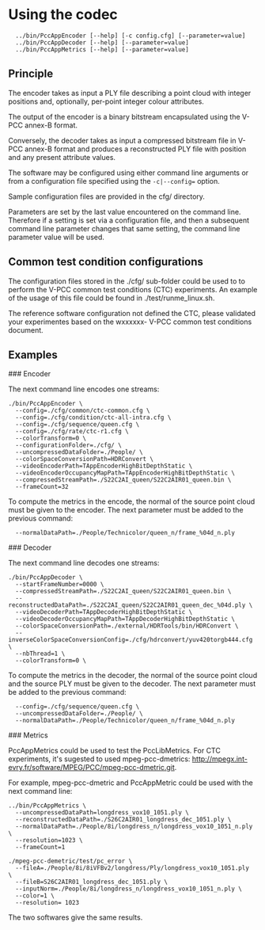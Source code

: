 Using the codec
===============


```
  ../bin/PccAppEncoder [--help] [-c config.cfg] [--parameter=value]
  ../bin/PccAppDecoder [--help] [--parameter=value]
  ../bin/PccAppMetrics [--help] [--parameter=value]
```

Principle
---------------

The encoder takes as input a PLY file describing a point cloud with
integer positions and, optionally, per-point integer colour attributes.

The output of the encoder is a binary bitstream encapsulated using the
V-PCC annex-B format.

Conversely, the decoder takes as input a compressed bitstream file in
V-PCC annex-B format and produces a reconstructed PLY file with position
and any present attribute values.

The software may be configured using either command line arguments or from
a configuration file specified using the `-c|--config=` option.

Sample configuration files are provided in the cfg/ directory.

Parameters are set by the last value encountered on the command line.
Therefore if a setting is set via a configuration file, and then a
subsequent command line parameter changes that same setting, the command
line parameter value will be used.



Common test condition configurations
---------------

The configuration files stored in the ./cfg/ sub-folder could be used to 
to perform the V-PCC common test conditions (CTC) experiments. An example 
of the usage of this file could be found in ./test/runme_linux.sh.

The reference software configuration not defined the CTC, please validated
your experimentes based on the wxxxxxx- V-PCC common test conditions document.

Examples
---------------

### Encoder

The next command line encodes one streams:

```
./bin/PccAppEncoder \
  --config=./cfg/common/ctc-common.cfg \
  --config=./cfg/condition/ctc-all-intra.cfg \
  --config=./cfg/sequence/queen.cfg \
  --config=./cfg/rate/ctc-r1.cfg \
  --colorTransform=0 \
  --configurationFolder=./cfg/ \
  --uncompressedDataFolder=./People/ \
  --colorSpaceConversionPath=HDRConvert \
  --videoEncoderPath=TAppEncoderHighBitDepthStatic \
  --videoEncoderOccupancyMapPath=TAppEncoderHighBitDepthStatic \
  --compressedStreamPath=./S22C2AI_queen/S22C2AIR01_queen.bin \
  --frameCount=32
```

To compute the metrics in the encode, the normal of the source point cloud
must be given to the encoder. The next parameter must be added to the previous 
command:
```
  --normalDataPath=./People/Technicolor/queen_n/frame_%04d_n.ply 
```


### Decoder

The next command line decodes one streams:

```
./bin/PccAppDecoder \
  --startFrameNumber=0000 \
  --compressedStreamPath=./S22C2AI_queen/S22C2AIR01_queen.bin \
  --reconstructedDataPath=./S22C2AI_queen/S22C2AIR01_queen_dec_%04d.ply \
  --videoDecoderPath=TAppDecoderHighBitDepthStatic \
  --videoDecoderOccupancyMapPath=TAppDecoderHighBitDepthStatic \
  --colorSpaceConversionPath=./external/HDRTools/bin/HDRConvert \
  --inverseColorSpaceConversionConfig=./cfg/hdrconvert/yuv420torgb444.cfg \
  --nbThread=1 \
  --colorTransform=0 \
```

To compute the metrics in the decoder, the normal of the source point cloud and
the source PLY must be given to the decoder. The next parameter must be added 
to the previous command:
   
```
  --config=./cfg/sequence/queen.cfg \
  --uncompressedDataFolder=./People/ \
  --normalDataPath=./People/Technicolor/queen_n/frame_%04d_n.ply 
```


### Metrics

PccAppMetrics could be used to test the PccLibMetrics. For CTC experiments, 
it's sugested to used mpeg-pcc-dmetrics:
http://mpegx.int-evry.fr/software/MPEG/PCC/mpeg-pcc-dmetric.git. 


For example, mpeg-pcc-dmetric and PccAppMetric could be used with the next 
command line:

```
../bin/PccAppMetrics \
  --uncompressedDataPath=longdress_vox10_1051.ply \
  --reconstructedDataPath=./S26C2AIR01_longdress_dec_1051.ply \
  --normalDataPath=./People/8i/longdress_n/longdress_vox10_1051_n.ply \
  --resolution=1023 \
  --frameCount=1
  
./mpeg-pcc-demetric/test/pc_error \
  --fileA=./People/8i/8iVFBv2/longdress/Ply/longdress_vox10_1051.ply  \
  --fileB=S26C2AIR01_longdress_dec_1051.ply \
  --inputNorm=./People/8i/longdress_n/longdress_vox10_1051_n.ply \ 
  --color=1 \
  --resolution= 1023  
``` 

The two softwares give the same results.

